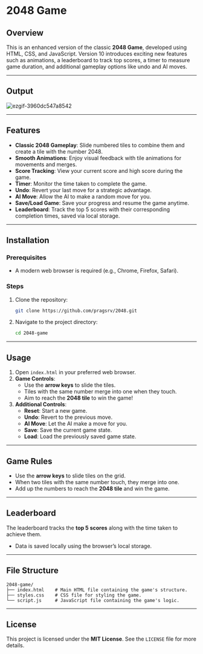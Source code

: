 # 2048 Game  

## Overview  
This is an enhanced version of the classic **2048 Game**, developed using HTML, CSS, and JavaScript. Version 10 introduces exciting new features such as animations, a leaderboard to track top scores, a timer to measure game duration, and additional gameplay options like undo and AI moves.  

---

## Output 
![ezgif-3960dc547a8542](https://github.com/user-attachments/assets/dcaeb487-7535-4801-bbb1-6431389903c7)

---

## Features  
- **Classic 2048 Gameplay**: Slide numbered tiles to combine them and create a tile with the number 2048.  
- **Smooth Animations**: Enjoy visual feedback with tile animations for movements and merges.  
- **Score Tracking**: View your current score and high score during the game.  
- **Timer**: Monitor the time taken to complete the game.  
- **Undo**: Revert your last move for a strategic advantage.  
- **AI Move**: Allow the AI to make a random move for you.  
- **Save/Load Game**: Save your progress and resume the game anytime.  
- **Leaderboard**: Track the top 5 scores with their corresponding completion times, saved via local storage.  

---

## Installation  

### Prerequisites  
- A modern web browser is required (e.g., Chrome, Firefox, Safari).  

### Steps  
1. Clone the repository:  
   ```bash
   git clone https://github.com/pragsrv/2048.git
   ```  
2. Navigate to the project directory:  
   ```bash
   cd 2048-game
   ```  

---

## Usage  
1. Open `index.html` in your preferred web browser.  
2. **Game Controls**:  
   - Use the **arrow keys** to slide the tiles.  
   - Tiles with the same number merge into one when they touch.  
   - Aim to reach the **2048 tile** to win the game!  
3. **Additional Controls**:  
   - **Reset**: Start a new game.  
   - **Undo**: Revert to the previous move.  
   - **AI Move**: Let the AI make a move for you.  
   - **Save**: Save the current game state.  
   - **Load**: Load the previously saved game state.  

---

## Game Rules  
- Use the **arrow keys** to slide tiles on the grid.  
- When two tiles with the same number touch, they merge into one.  
- Add up the numbers to reach the **2048 tile** and win the game.  

---

## Leaderboard  
The leaderboard tracks the **top 5 scores** along with the time taken to achieve them.  
- Data is saved locally using the browser’s local storage.  

---

## File Structure  
```plaintext
2048-game/
├── index.html    # Main HTML file containing the game's structure.
├── styles.css    # CSS file for styling the game.
└── script.js     # JavaScript file containing the game's logic.
```  

---

## License  
This project is licensed under the **MIT License**. See the `LICENSE` file for more details.  
